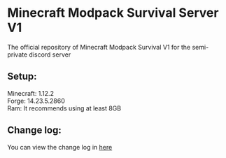 # Minecraft Modpack Survival Server V1

The official repository of Minecraft Modpack Survival V1 for the semi-private discord server
 
## Setup:

Minecraft: 1.12.2  
Forge: 14.23.5.2860  
Ram: It recommends using at least 8GB

## Change log:

You can view the change log in [here](https://github.com/ElementBlend/ModpackSurvivalV1/blob/main/CHANGELOG.md)
